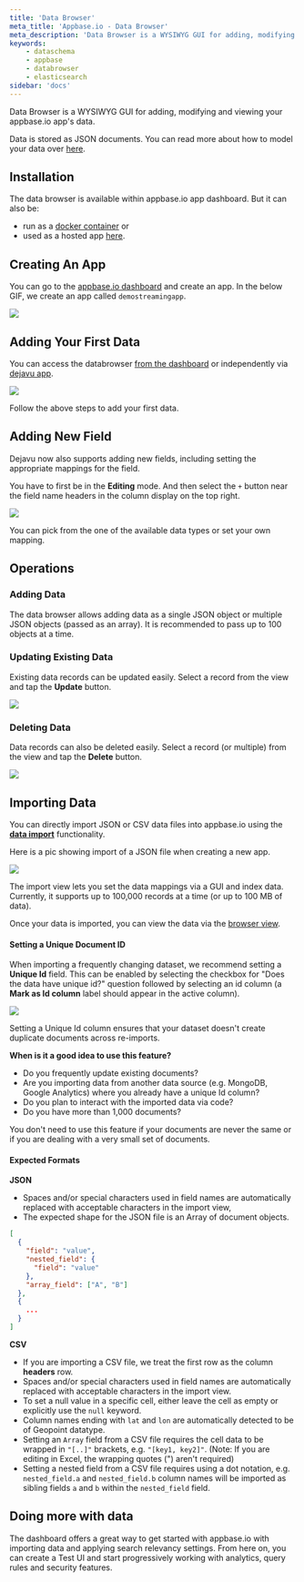 ```yaml
---
title: 'Data Browser'
meta_title: 'Appbase.io - Data Browser'
meta_description: 'Data Browser is a WYSIWYG GUI for adding, modifying and viewing your appbase.io data.'
keywords:
    - dataschema
    - appbase
    - databrowser
    - elasticsearch
sidebar: 'docs'
---
```


Data Browser is a WYSIWYG GUI for adding, modifying and viewing your appbase.io app's data.

Data is stored as JSON documents. You can read more about how to model your data over [here](/docs/data/model).

## Installation

The data browser is available within appbase.io app dashboard. But it can also be:

-   run as a [docker container](https://hub.docker.com/r/appbaseio/dejavu) or
-   used as a hosted app [here](https://dejavu.appbase.io).

## Creating An App

You can go to the [appbase.io dashboard](https://dashboard.appbase.io) and create an app. In the below GIF, we create an app called `demostreamingapp`.

![](https://www.dropbox.com/s/vr01bg1mlyrej87/create_app_new.gif?raw=1)

## Adding Your First Data

You can access the databrowser [from the dashboard](https://dashboard.appbase.io/app?view=browse) or independently via [dejavu app](https://dejavu.appbase.io).

![](https://www.dropbox.com/s/yiztpv6uz11v0kl/add_data.gif?raw=1)

Follow the above steps to add your first data.

## Adding New Field

Dejavu now also supports adding new fields, including setting the appropriate mappings for the field.

You have to first be in the **Editing** mode. And then select the `+` button near the field name headers in the column display on the top right.

![](https://www.dropbox.com/s/m1mg8l4qp8j2zd2/adding_field.gif?raw=1)

You can pick from the one of the available data types or set your own mapping.

## Operations

### Adding Data

The data browser allows adding data as a single JSON object or multiple JSON objects (passed as an array). It is recommended to pass up to 100 objects at a time.

### Updating Existing Data

Existing data records can be updated easily. Select a record from the view and tap the **Update** button.

![](https://i.imgur.com/ErYSZhC.png)

### Deleting Data

Data records can also be deleted easily. Select a record (or multiple) from the view and tap the **Delete** button.

![](https://i.imgur.com/eDeAIXY.png)

## Importing Data

You can directly import JSON or CSV data files into appbase.io using the **[data import](https://importer.appbase.io)** functionality.

Here is a pic showing import of a JSON file when creating a new app.

![](https://i.imgur.com/5rDcX0Z.png)

The import view lets you set the data mappings via a GUI and index data. Currently, it supports up to 100,000 records at a time (or up to 100 MB of data).

Once your data is imported, you can view the data via the [browser view](https://dashboard.appbase.io/browser).

#### Setting a Unique Document ID

When importing a frequently changing dataset, we recommend setting a **Unique Id** field. This can be enabled by selecting the checkbox for "Does the data have unique id?" question followed by selecting an id column (a **Mark as Id column** label should appear in the active column).

![](https://i.imgur.com/0aooxFY.png)

Setting a Unique Id column ensures that your dataset doesn't create duplicate documents across re-imports.

**When is it a good idea to use this feature?**

-   Do you frequently update existing documents?
-   Are you importing data from another data source (e.g. MongoDB, Google Analytics) where you already have a unique Id column?
-   Do you plan to interact with the imported data via code?
-   Do you have more than 1,000 documents?

You don't need to use this feature if your documents are never the same or if you are dealing with a very small set of documents.

#### Expected Formats

**JSON**

-   Spaces and/or special characters used in field names are automatically replaced with acceptable characters in the import view,
-   The expected shape for the JSON file is an Array of document objects.

```json
[
  {
    "field": "value",
    "nested_field": {
      "field": "value"
    },
    "array_field": ["A", "B"]
  },
  {
    ...
  }
]
```

**CSV**

-   If you are importing a CSV file, we treat the first row as the column **headers** row.
-   Spaces and/or special characters used in field names are automatically replaced with acceptable characters in the import view.
-   To set a null value in a specific cell, either leave the cell as empty or explicitly use the `null` keyword.
-   Column names ending with `lat` and `lon` are automatically detected to be of Geopoint datatype.
-   Setting an `Array` field from a CSV file requires the cell data to be wrapped in `"[..]"` brackets, e.g. `"[key1, key2]"`. (Note: If you are editing in Excel, the wrapping quotes (") aren't required)
-   Setting a nested field from a CSV file requires using a dot notation, e.g. `nested_field.a` and `nested_field.b` column names will be imported as sibling fields `a` and `b` within the `nested_field` field.

## Doing more with data

The dashboard offers a great way to get started with appbase.io with importing data and applying search relevancy settings. From here on, you can create a Test UI and start progressively working with analytics, query rules and security features.
